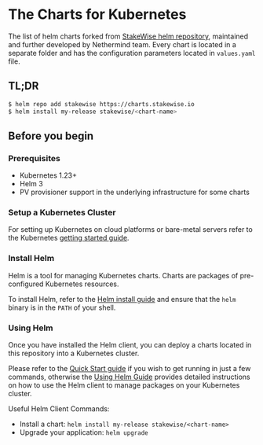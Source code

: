 # The Charts for Kubernetes

The list of helm charts forked from [StakeWise helm repository](https://github.com/stakewise/helm-charts), maintained and further developed by Nethermind team. Every chart is located in a separate folder and has the configuration parameters located in `values.yaml` file.

## TL;DR

```bash
$ helm repo add stakewise https://charts.stakewise.io
$ helm install my-release stakewise/<chart-name>
```

## Before you begin

### Prerequisites

- Kubernetes 1.23+
- Helm 3
- PV provisioner support in the underlying infrastructure for some charts

### Setup a Kubernetes Cluster

For setting up Kubernetes on cloud platforms or bare-metal servers refer to the
Kubernetes [getting started guide](http://kubernetes.io/docs/getting-started-guides/).

### Install Helm

Helm is a tool for managing Kubernetes charts. Charts are packages of pre-configured Kubernetes resources.

To install Helm, refer to the [Helm install guide](https://github.com/helm/helm#install) and ensure that the `helm`
binary is in the `PATH` of your shell.

### Using Helm

Once you have installed the Helm client, you can deploy a charts located in this repository into a Kubernetes cluster.

Please refer to the [Quick Start guide](https://helm.sh/docs/intro/quickstart/) if you wish to get running in just a few
commands, otherwise the [Using Helm Guide](https://helm.sh/docs/intro/using_helm/) provides detailed instructions on how
to use the Helm client to manage packages on your Kubernetes cluster.

Useful Helm Client Commands:

* Install a chart: `helm install my-release stakewise/<chart-name>`
* Upgrade your application: `helm upgrade`
